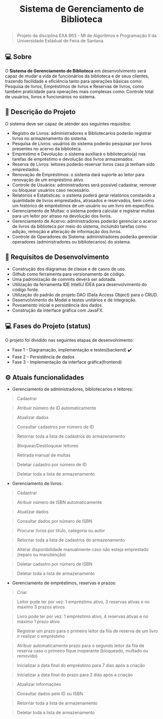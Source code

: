 <h1 align="center">

  <p>Sistema de Gerenciamento de Biblioteca</p>

</h1>
 <blockquote> Projeto da disciplina EXA 863 - MI de Algoritmos e Programação II da Universidade Estadual de Feira de Santana. </blockquote>

## :computer: Sobre
O **Sistema de Gerenciamento de Biblioteca** em desenvolvimento será capaz de mudar a vida de funcionários da biblioteca e de seus clientes, trazendo facilidade e eficiência tanto para operações básicas como: Pesquisa de livros,
Empréstimos de livros e Reservas de livros, como também praticidade para operações mais complexas como: Controle total de usuários, livros e funcionários no sistema.

## :scroll: Descrição do Projeto

O sistema deve ser capaz de atender aos seguintes requisitos:
- Registro de Livros: administradores e Bibliotecarios poderão registrar livros no armazenamento do sistema.
- Pesquisa de Livros: usuários do sistema poderão pesquisar por livros presentes no acervo da biblioteca.
- Empréstimo e Devolução: o sistema auxiliará o bibliotecario(a) nas tarefas de empréstimo e devolução dos livros armazenados.
- Reserva de Livros: leitores poderão reservar livros caso já tenham sido emprestados.
- Renovação de Empréstimos: o sistema dará suporte ao leitor para renovação de um empréstimo ativo.
- Controle de Usuários: administradores será possível cadastrar, remover ou bloquear usuários caso necessário.
- Relatórios e Estatísticas: o sistema poderá gerar relatórios constando a quantidade de livros emprestados, atrasados e reservados, bem como um histórico de empréstimos de um usuário ou um livro em específico.
- Gerenciamento de Multas: o sistema poderá calcular e registrar multas para um leitor por atraso na devolução dos livros.
- Gerenciamento de Acervo: administradores poderão gerenciar o acervo de livros da biblioteca por meio do sistema, incluindo tarefas como adição, remoção e alteração de informação dos livros.
- Controle de Operadores do Sistema: administradores poderão gerenciar operadores (administradores ou bibliotecarios) do sistema.

## :scroll: Requisitos de Desenvolvimento
- Construção dos diagramas de classe e de casos de uso.
- Github como ferramenta para versionamento de código.
- Uma padronização de commits deverá ser adotada.
- Utilização da ferramenta IDE IntelliJ IDEA para desenvolvimento do código fonte.
- Utilização do padrão de projeto DAO (Data Access Object) para o CRUD.
- Desenvolvimento do Model e testes unitários e de integração.
- Povoamento inicial e persistência dos dados.
- Construção da interface gráfica com JavaFX.

## :computer: Fases do Projeto (status)

O projeto foi dividido nas seguintes etapas de desenvolvimento:
- Fase 1 - Diagramação, implementação e testes(backend) :heavy_check_mark:
- Fase 2 - Persistência de dados
- Fase 3 - Implementação da interface gráfica(frontend)

## :gear: Atuais funcionalidades

- Gerenciamento de administradores, bibliotecarios e leitores:
<blockquote> Cadastrar</blockquote>
<blockquote> Atribuir número de ID automaticamente</blockquote>
<blockquote> Atualizar dados</blockquote>
<blockquote> Consultar cadastros por número de ID</blockquote>
<blockquote> Retornar toda a lista de cadastros do armazenamento</blockquote>
<blockquote> Bloquear/Desbloquear leitores</blockquote>
<blockquote> Retirada manual de multas</blockquote>
<blockquote> Deletar cadastro por número de ID</blockquote>
<blockquote> Deletar toda a lista de armazenamento</blockquote>

- Gerenciamento de livros:
<blockquote> Cadastrar</blockquote>
<blockquote> Atribuir número de ISBN automaticamente</blockquote>
<blockquote> Atualizar dados</blockquote>
<blockquote> Consultar dados por número de ISBN</blockquote>
<blockquote> Procurar livros por titulo, categoria ou autor</blockquote>
<blockquote> Retornar toda a lista de cadastros do armazenamento</blockquote>
<blockquote> Alterar disponibilidade manualmente caso não esteja emprestado (reparo ou manutenção)</blockquote>
<blockquote> Deletar cadastro por número de ISBN</blockquote>
<blockquote> Deletar toda a lista de armazenamento</blockquote>

- Gerenciamento de empréstimos, reservas e prazos:
<blockquote> Criar</blockquote>
<blockquote> Leitor pode ter por vez: 1 empréstimo ativo, 3 reservas ativas e no máximo 3 prazos ativos</blockquote>
<blockquote> Livro pode ter por vez: 1 empréstimo ativo, 4 reservas ativas e no máximo 1 prazo ativo</blockquote>
<blockquote> Registrar um prazo para o primeiro leitor da fila de reserva de um livro ir realizar o empréstimo</blockquote>
<blockquote> Atribuir automaticamente prazo para o segundo leitor da fila de reserva caso o primeiro fique inoperante (bloqueado,
multado ou removido)</blockquote>
<blockquote> Inicializar a data final do empréstimo para 7 dias após a criação</blockquote>
<blockquote> Inicializar a data final do prazo para 2 dias após a criação</blockquote>
<blockquote> Atualizar informações</blockquote>
<blockquote> Consultar dados pelo ID ou ISBN</blockquote>
<blockquote> Retornar toda a lista de armazenamento</blockquote>
<blockquote> Deletar toda a lista de armazenamento</blockquote>